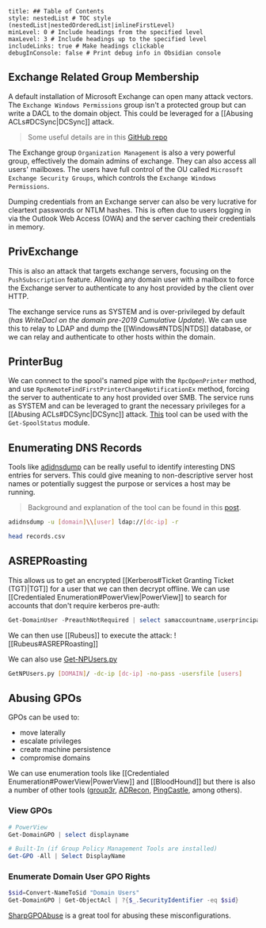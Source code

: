 ```table-of-contents
title: ## Table of Contents
style: nestedList # TOC style (nestedList|nestedOrderedList|inlineFirstLevel)
minLevel: 0 # Include headings from the specified level
maxLevel: 3 # Include headings up to the specified level
includeLinks: true # Make headings clickable
debugInConsole: false # Print debug info in Obsidian console
```
## Exchange Related Group Membership
A default installation of Microsoft Exchange can open many attack vectors.
The `Exchange Windows Permissions` group isn't a protected group but can write a DACL to the domain object. This could be leveraged for a [[Abusing ACLs#DCSync|DCSync]] attack.
> Some useful details are in this [GitHub repo](https://github.com/gdedrouas/Exchange-AD-Privesc)

The Exchange group `Organization Management` is also a very powerful group, effectively the domain admins of exchange. They can also access all users' mailboxes. The users have full control of the OU called `Microsoft Exchange Security Groups`, which controls the `Exchange Windows Permissions`.

Dumping credentials from an Exchange server can also be very lucrative for cleartext passwords or NTLM hashes. This is often due to users logging in via the Outlook Web Access (OWA) and the server caching their credentials in memory.

## PrivExchange
This is also an attack that targets exchange servers, focusing on the `PushSubscription` feature. Allowing any domain user with a mailbox to force the Exchange server to authenticate to any host provided by the client over HTTP.

The exchange service runs as SYSTEM and is over-privileged by default (*has WriteDacl on the domain pre-2019 Cumulative Update*). We can use this to relay to LDAP and dump the [[Windows#NTDS|NTDS]] database, or we can relay and authenticate to other hosts within the domain.

## PrinterBug
We can connect to the spool's named pipe with the `RpcOpenPrinter` method, and use `RpcRemoteFindFirstPrinterChangeNotificationEx` method, forcing the server to authenticate to any host provided over SMB. The service runs as SYSTEM and can be leveraged to grant the necessary privileges for a [[Abusing ACLs#DCSync|DCSync]] attack. [This](http://web.archive.org/web/20200919080216/https://github.com/cube0x0/Security-Assessment) tool can be used with the `Get-SpoolStatus` module.

## Enumerating DNS Records
Tools like [adidnsdump](https://github.com/dirkjanm/adidnsdump) can be really useful to identify interesting DNS entries for servers. This could give meaning to non-descriptive server host names or potentially suggest the purpose or services a host may be running.
> Background and explanation of the tool can be found in this [post](https://dirkjanm.io/getting-in-the-zone-dumping-active-directory-dns-with-adidnsdump/).

```Bash
adidnsdump -u [domain]\\[user] ldap://[dc-ip] -r

head records.csv
```

## ASREPRoasting
This allows us to get an encrypted [[Kerberos#Ticket Granting Ticket (TGT)|TGT]] for a user that we can then decrypt offline. We can use [[Credentialed Enumeration#PowerView|PowerView]] to search for accounts that don't require kerberos pre-auth:
```PowerShell
Get-DomainUser -PreauthNotRequired | select samaccountname,userprincipalname,useraccountcontrol | fl
```

We can then use [[Rubeus]] to execute the attack:
![[Rubeus#ASREPRoasting]]

We can also use [Get-NPUsers.py](https://github.com/SecureAuthCorp/impacket/blob/master/examples/GetNPUsers.py) 
```bash
GetNPUsers.py [DOMAIN]/ -dc-ip [dc-ip] -no-pass -usersfile [users]
```

## Abusing GPOs
GPOs can be used to:
- move laterally
- escalate privileges
- create machine persistence
- compromise domains

We can use enumeration tools like [[Credentialed Enumeration#PowerView|PowerView]] and [[BloodHound]] but there is also a number of other tools ([group3r](https://github.com/Group3r/Group3r), [ADRecon](https://github.com/sense-of-security/ADRecon), [PingCastle](https://www.pingcastle.com/), among others).
### View GPOs
```PowerShell
# PowerView
Get-DomainGPO | select displayname
```
```PowerShell
# Built-In (if Group Policy Management Tools are installed)
Get-GPO -All | Select DisplayName
```
### Enumerate Domain User GPO Rights
```PowerShell
$sid=Convert-NameToSid "Domain Users"
Get-DomainGPO | Get-ObjectAcl | ?{$_.SecurityIdentifier -eq $sid}
```

[SharpGPOAbuse](https://github.com/FSecureLABS/SharpGPOAbuse) is a great tool for abusing these misconfigurations.